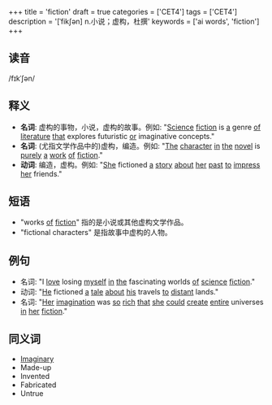 +++
title = 'fiction'
draft = true
categories = ['CET4']
tags = ['CET4']
description = '[ˈfik∫ən] n.小说；虚构，杜撰'
keywords = ['ai words', 'fiction']
+++

## 读音
/fɪkˈʃən/

## 释义
- **名词**: 虚构的事物，小说，虚构的故事。例如: "[Science](/zh/post/science/) [fiction](/zh/post/fiction/) is [a](/zh/post/a/) genre [of](/zh/post/of/) [literature](/zh/post/literature/) [that](/zh/post/that/) explores futuristic [or](/zh/post/or/) imaginative concepts."
- **名词**: (尤指文学作品中的)虚构，编造。例如: "[The](/zh/post/the/) [character](/zh/post/character/) [in](/zh/post/in/) [the](/zh/post/the/) [novel](/zh/post/novel/) is [purely](/zh/post/purely/) [a](/zh/post/a/) [work](/zh/post/work/) [of](/zh/post/of/) [fiction](/zh/post/fiction/)."
- **动词**: 编造，虚构。例如: "[She](/zh/post/she/) fictioned [a](/zh/post/a/) [story](/zh/post/story/) [about](/zh/post/about/) [her](/zh/post/her/) [past](/zh/post/past/) [to](/zh/post/to/) [impress](/zh/post/impress/) [her](/zh/post/her/) friends."

## 短语
- "works [of](/zh/post/of/) [fiction](/zh/post/fiction/)" 指的是小说或其他虚构文学作品。
- "fictional characters" 是指故事中虚构的人物。

## 例句
- 名词: "I [love](/zh/post/love/) losing [myself](/zh/post/myself/) [in](/zh/post/in/) [the](/zh/post/the/) fascinating worlds [of](/zh/post/of/) [science](/zh/post/science/) [fiction](/zh/post/fiction/)."
- 动词: "[He](/zh/post/he/) fictioned [a](/zh/post/a/) [tale](/zh/post/tale/) [about](/zh/post/about/) [his](/zh/post/his/) travels [to](/zh/post/to/) [distant](/zh/post/distant/) lands."
- 名词: "[Her](/zh/post/her/) [imagination](/zh/post/imagination/) was [so](/zh/post/so/) [rich](/zh/post/rich/) [that](/zh/post/that/) [she](/zh/post/she/) [could](/zh/post/could/) [create](/zh/post/create/) [entire](/zh/post/entire/) universes [in](/zh/post/in/) [her](/zh/post/her/) [fiction](/zh/post/fiction/)."

## 同义词
- [Imaginary](/zh/post/imaginary/)
- Made-up
- Invented
- Fabricated
- Untrue

